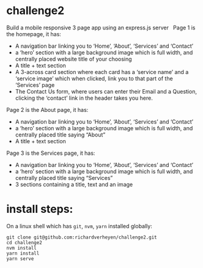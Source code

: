 # challenge2

Build a mobile responsive 3 page app using an express.js server   Page 1 is the homepage, it has:
- A navigation bar linking you to ‘Home’, ‘About’, ‘Services’ and ‘Contact’
- a ‘hero’ section with a large background image which is full width, and centrally placed website title of your choosing
- A title + text section
- A 3-across card section where each card has a ‘service name’ and a ‘service image’ which when clicked, link you to that part of the ’Services’ page
- The Contact Us form, where users can enter their Email and a Question, clicking the ‘contact’ link in the header takes you here.

Page 2 is the About page, it has:
- A navigation bar linking you to ‘Home’, ‘About’, ‘Services’ and ‘Contact’
- a ‘hero’ section with a large background image which is full width, and centrally placed title saying “About”
- A title + text section

Page 3 is the Services page, it has:
- A navigation bar linking you to ‘Home’, ‘About’, ‘Services’ and ‘Contact’
- a ‘hero’ section with a large background image which is full width, and centrally placed title saying “Services”
- 3 sections containing a title, text and an image 


# install steps:

On a linux shell which has `git`, `nvm`, `yarn` installed globally:

```
git clone git@github.com:richardverheyen/challenge2.git
cd challenge2
nvm install
yarn install
yarn serve
```
